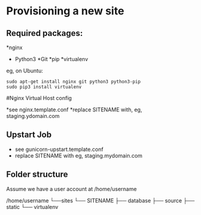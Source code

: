 Provisioning a new site
=======================

## Required packages:

*nginx
* Python3
*Git
*pip
*virtualenv

eg, on Ubuntu:

	sudo apt-get install nginx git python3 python3-pip
	sudo pip3 install virtualenv

#Nginx Virtual Host config

*see nginx.template.conf
*replace SITENAME with, eg, staging.ydomain.com

## Upstart Job

* see gunicorn-upstart.template.conf
* replace SITENAME with eg, staging.mydomain.com

## Folder structure
Assume we have a user account at /home/username

/home/username
└──sites
    └── SITENAME
         ├── database
         ├── source
         ├── static
         └── virtualenv